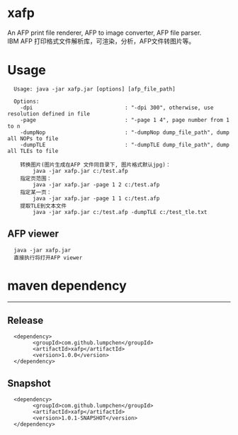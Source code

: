 # xafp
An AFP print file renderer, AFP to image converter, AFP file parser. <br>
IBM AFP 打印格式文件解析库，可渲染，分析，AFP文件转图片等。

# Usage
      Usage: java -jar xafp.jar [options] [afp_file_path]

      Options:
        -dpi                             : "-dpi 300", otherwise, use resolution defined in file
        -page                            : "-page 1 4", page number from 1 to n
        -dumpNop                         : "-dumpNop dump_file_path", dump all NOPs to file
        -dumpTLE                         : "-dumpTLE dump_file_path", dump all TLEs to file
        
        转换图片(图片生成在AFP 文件同目录下, 图片格式默认jpg)：
            java -jar xafp.jar c:/test.afp
        指定页范围：
            java -jar xafp.jar -page 1 2 c:/test.afp 
        指定某一页：
            java -jar xafp.jar -page 1 1 c:/test.afp 
        提取TLE到文本文件
            java -jar xafp.jar c:/test.afp -dumpTLE c:/test_tle.txt
## AFP viewer
      java -jar xafp.jar
      直接执行将打开AFP viewer
      

# maven dependency
------------------
## Release
      <dependency>
            <groupId>com.github.lumpchen</groupId>
            <artifactId>xafp</artifactId>
            <version>1.0.0</version>
      </dependency>
## Snapshot
      <dependency>
            <groupId>com.github.lumpchen</groupId>
            <artifactId>xafp</artifactId>
            <version>1.0.1-SNAPSHOT</version>
      </dependency>
